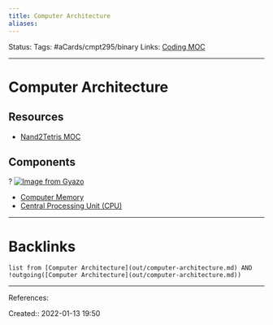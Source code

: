 ```yaml
---
title: Computer Architecture
aliases:
---
```

Status:
Tags: #aCards/cmpt295/binary 
Links: [Coding MOC](out/coding-moc.md)
___

# Computer Architecture
## Resources
- [Nand2Tetris MOC](out/nand2tetris-moc.md)

## Components
?
[![Image from Gyazo](https://i.gyazo.com/de294aa088d791cfb59ee4a8c9ed2031.png)](https://gyazo.com/de294aa088d791cfb59ee4a8c9ed2031)
- [Computer Memory](out/computer-memory.md)
- [Central Processing Unit (CPU)](out/central-processing-unit-cpu.md)
<!--SR:!2022-02-17,1,130-->

___

# Backlinks
```dataview
list from [Computer Architecture](out/computer-architecture.md) AND !outgoing([Computer Architecture](out/computer-architecture.md))
```
___
References:

Created:: 2022-01-13 19:50

